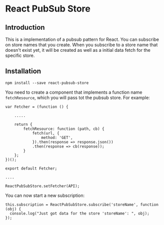 # React PubSub Store

## Introduction

This is a implementation of a pubsub pattern for React. You can subscribe on store names that you create. When you subscribe to a store name that doesn't exist yet, it will be created as well as a initial data fetch for the specific store.

## Installation

`npm install --save react-pubsub-store`

You need to create a component that implements a function name `fetchResource`, which you will pass tot the pubsub store. For example:
```
var Fetcher = (function () {

    .....

    return {
        fetchResource: function (path, cb) {
            fetch(url, {
                method: 'GET',
            }).then(response => response.json())
            .then(response => cb(response));
        }
    };
})();

export default Fetcher;

....

ReactPubSubStore.setFetcher(API);
```

You can now start a new subscription:
```
this.subscription = ReactPubSubStore.subscribe('storeName', function (obj) {
  console.log("Just got data for the store 'storeName': ", obj);
});
```